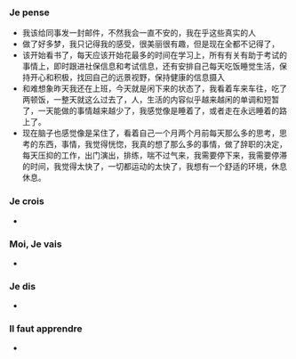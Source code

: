 ### Je pense
- 我该给同事发一封邮件，不然我会一直不安的，我在乎这些真实的人
- 做了好多梦，我只记得我的感受，很美丽很有趣，但是现在全都不记得了，
- 该开始看书了，每天应该开始花最多的时间在学习上，所有有关有助于考试的事情上，即时跟进社保信息和考试信息，还有安排自己每天吃饭睡觉生活，保持开心和积极，找回自己的远景视野，保持健康的信息摄入
- 和难想象昨天我还在上班，今天就是闲下来的状态了，我看着车来车往，吃了两顿饭，一整天就这么过去了，人，生活的内容似乎越来越闲的单调和短暂了，一天能做的事情越来越少了，我感觉像是睡着了，或者走在永远睡着的路上了。
- 现在脑子也感觉像是呆住了，看着自己一个月两个月前每天那么多的思考，思考的东西，事情，我觉得恍惚，我真的想了那么多的事情，做了辞职的决定，每天压抑的工作，出门演出，排练，喘不过气来，我需要停下来，我需要停滞的时间，我觉得太快了，一切都运动的太快了，我想有一个舒适的环境，休息休息。


### Je crois
- 


### Moi, Je vais
- 


### Je dis
- 


### Il faut apprendre
- 